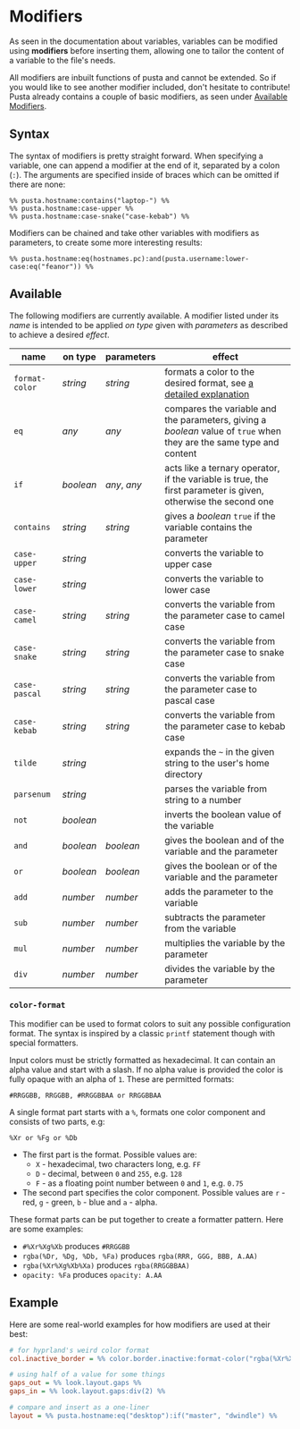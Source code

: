# Modifiers

As seen in the documentation about variables, variables can be modified using **modifiers** before inserting them,
allowing one to tailor the content of a variable to the file's needs.

All modifiers are inbuilt functions of pusta and cannot be extended. So if you would like to see another modifier
included, don't hesitate to contribute! Pusta already contains a couple of basic modifiers, as seen
under [Available Modifiers](#available).

## Syntax

The syntax of modifiers is pretty straight forward. When specifying a variable, one can append a modifier at the end of
it, separated by a colon (`:`). The arguments are specified inside of braces which can be omitted if there are none:

```
%% pusta.hostname:contains("laptop-") %%
%% pusta.hostname:case-upper %%
%% pusta.hostname:case-snake("case-kebab") %%
```

Modifiers can be chained and take other variables with modifiers as parameters, to create some more interesting results:

```
%% pusta.hostname:eq(hostnames.pc):and(pusta.username:lower-case:eq("feanor")) %%
```

## Available

The following modifiers are currently available. A modifier listed under its *name* is intended to be applied *on type* given with *parameters* as described to achieve a desired *effect*.

| name             | on type     | parameters     | effect                                                                                                                 |
|------------------|-------------|----------------|------------------------------------------------------------------------------------------------------------------------|
| `format-color`   | *string*    | *string*       | formats a color to the desired format, see [a detailed explanation](#color-format)                                     |
| `eq`             | *any*       | *any*          | compares the variable and the parameters, giving a *boolean* value of `true` when they are the same type and content   |
| `if`             | *boolean*   | *any*, *any*   | acts like a ternary operator, if the variable is true, the first parameter is given, otherwise the second one          |
| `contains`       | *string*    | *string*       | gives a *boolean* `true` if the variable contains the parameter                                                        |
| `case-upper`     | *string*    |                | converts the variable to upper case                                                                                    |
| `case-lower`     | *string*    |                | converts the variable to lower case                                                                                    |
| `case-camel`     | *string*    | *string*       | converts the variable from the parameter case to camel case                                                            |
| `case-snake`     | *string*    | *string*       | converts the variable from the parameter case to snake case                                                            |
| `case-pascal`    | *string*    | *string*       | converts the variable from the parameter case to pascal case                                                           |
| `case-kebab`     | *string*    | *string*       | converts the variable from the parameter case to kebab case                                                            |
| `tilde`          | *string*    |                | expands the `~` in the given string to the user's home directory                                                       |
| `parsenum`       | *string*    |                | parses the variable from string to a number                                                                            |
| `not`            | *boolean*   |                | inverts the boolean value of the variable                                                                              |
| `and`            | *boolean*   | *boolean*      | gives the boolean and of the variable and the parameter                                                                |
| `or`             | *boolean*   | *boolean*      | gives the boolean or of the variable and the parameter                                                                 |
| `add`            | *number*    | *number*       | adds the parameter to the variable                                                                                     |
| `sub`            | *number*    | *number*       | subtracts the parameter from the variable                                                                              |
| `mul`            | *number*    | *number*       | multiplies the variable by the parameter                                                                               |
| `div`            | *number*    | *number*       | divides the variable by the parameter                                                                                  |


### `color-format`
This modifier can be used to format colors to suit any possible configuration format. The syntax is inspired by a classic `printf` statement though with special formatters.

Input colors must be strictly formatted as hexadecimal. It can contain an alpha value and start with a slash. If no alpha value is provided the color is fully opaque with an alpha of `1`. These are permitted formats:
```
#RRGGBB, RRGGBB, #RRGGBBAA or RRGGBBAA
```

A single format part starts with a `%`, formats one color component and consists of two parts, e.g:
```
%Xr or %Fg or %Db
```
- The first part is the format. Possible values are:
  - `X` - hexadecimal, two characters long, e.g. `FF`
  - `D` - decimal, between `0` and `255`, e.g. `128`
  - `F` - as a floating point number between `0` and `1`, e.g. `0.75`
- The second part specifies the color component. Possible values are `r` - red, `g` - green, `b` - blue and `a` - alpha.

These format parts can be put together to create a formatter pattern. Here are some examples:
- `#%Xr%Xg%Xb` produces `#RRGGBB`
- `rgba(%Dr, %Dg, %Db, %Fa)` produces `rgba(RRR, GGG, BBB, A.AA)`
- `rgba(%Xr%Xg%Xb%Xa)` produces `rgba(RRGGBBAA)`
- `opacity: %Fa` produces `opacity: A.AA`

## Example
Here are some real-world examples for how modifiers are used at their best:
```ini
# for hyprland's weird color format
col.inactive_border = %% color.border.inactive:format-color("rgba(%Xr%Xg%Xb%Xa)") %%

# using half of a value for some things
gaps_out = %% look.layout.gaps %%
gaps_in = %% look.layout.gaps:div(2) %%

# compare and insert as a one-liner
layout = %% pusta.hostname:eq("desktop"):if("master", "dwindle") %%
```
